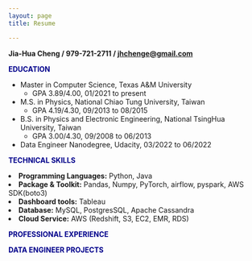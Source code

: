 ```yaml
---
layout: page
title: Resume

---
```

**Jia-Hua Cheng / 979-721-2711 / jhchenge@gmail.com**
<p><strong><font color="darkblue">EDUCATION</font></strong></p>

- Master in Computer Science, Texas A&M University
	 - GPA 3.89/4.00, 01/2021 to present
- M.S. in Physics, National Chiao Tung University, Taiwan
	 - GPA 4.19/4.30, 09/2013 to 08/2015
- B.S. in Physics and Electronic Engineering, National TsingHua University, Taiwan
	 - GPA 3.00/4.30, 09/2008 to 06/2013
- Data Engineer Nanodegree, Udacity, 03/2022 to 06/2022

<p><strong><font color="darkblue">TECHNICAL SKILLS</font></strong></p>
<li><strong>Programming Languages:</strong> Python, Java</li>
<li><strong>Package & Toolkit:</strong> Pandas, Numpy, PyTorch, airflow, pyspark, AWS SDK(boto3)</li>
<li><strong>Dashboard tools:</strong> Tableau</li>
<li><strong>Database:</strong> MySQL, PostgresSQL, Apache Cassandra</li>
<li><strong>Cloud Service:</strong> AWS (Redshift, S3, EC2, EMR, RDS)</li>
<p><strong><font color="darkblue">PROFESSIONAL EXPERIENCE</font></strong></p>
<p><strong><font color="darkblue">DATA ENGINEER PROJECTS</font></strong></p>
